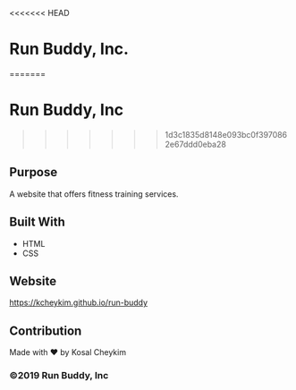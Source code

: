 <<<<<<< HEAD
# Run Buddy, Inc.
=======
# Run Buddy, Inc
>>>>>>> 1d3c1835d8148e093bc0f3970862e67ddd0eba28

## Purpose
A website that offers fitness training services.

## Built With
* HTML
* CSS

## Website
https://kcheykim.github.io/run-buddy

## Contribution
Made with ❤️ by Kosal Cheykim

### ©️2019 Run Buddy, Inc
